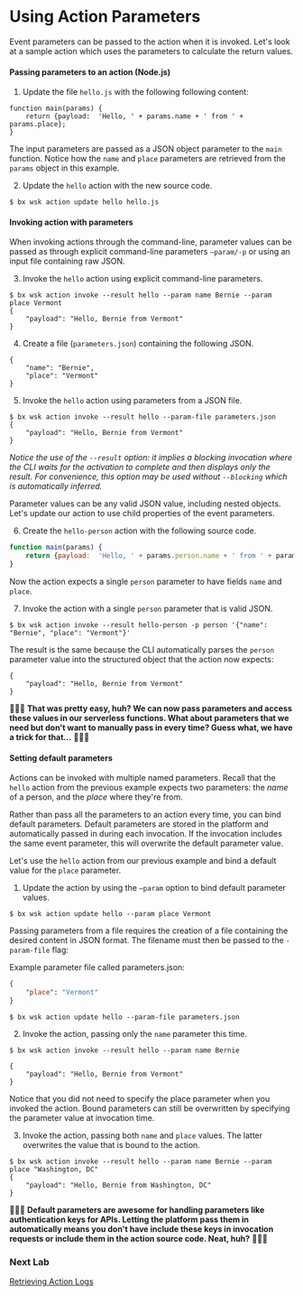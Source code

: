 # Using Action Parameters

Event parameters can be passed to the action when it is invoked. Let's look at a sample action which uses the parameters to calculate the return values.

#### Passing parameters to an action (Node.js)

1. Update the file `hello.js` with the following following content:

```
function main(params) {
    return {payload:  'Hello, ' + params.name + ' from ' + params.place};
}
```

The input parameters are passed as a JSON object parameter to the `main` function. Notice how the `name` and `place` parameters are retrieved from the `params` object in this example.

2. Update the `hello` action with the new source code.

```
$ bx wsk action update hello hello.js
```

#### Invoking action with parameters

When invoking actions through the command-line, parameter values can be passed as through explicit command-line parameters `—param/-p` or using an input file containing raw JSON.

3. Invoke the `hello` action using explicit command-line parameters.

```
$ bx wsk action invoke --result hello --param name Bernie --param place Vermont
{
    "payload": "Hello, Bernie from Vermont"
}
```

4. Create a file (`parameters.json`) containing the following JSON.

```
{
    "name": "Bernie",
    "place": "Vermont"
}
```

5. Invoke the `hello` action using parameters from a JSON file.

```
$ bx wsk action invoke --result hello --param-file parameters.json
{
    "payload": "Hello, Bernie from Vermont"
}
```

*Notice the use of the `--result` option: it implies a blocking invocation where the CLI waits for the activation to complete and then displays only the result. For convenience, this option may be used without `--blocking` which is automatically inferred.*

Parameter values can be any valid JSON value, including nested objects. Let's update our action to use child properties of the event parameters.

6. Create the `hello-person` action with the following source code.

```javascript
function main(params) {
    return {payload:  'Hello, ' + params.person.name + ' from ' + params.person.place};
}
```

Now the action expects a single `person` parameter to have fields `name` and `place`.

7. Invoke the action with a single `person` parameter that is valid JSON.

```
$ bx wsk action invoke --result hello-person -p person '{"name": "Bernie", "place": "Vermont"}'
```

The result is the same because the CLI automatically parses the `person` parameter value into the structured object that the action now expects:

```
{
    "payload": "Hello, Bernie from Vermont"
}
```

🎉🎉🎉 **That was pretty easy, huh? We can now pass parameters and access these values in our serverless functions. What about parameters that we need but don't want to manually pass in every time? Guess what, we have a trick for that…** 🎉🎉🎉

#### Setting default parameters

Actions can be invoked with multiple named parameters. Recall that the `hello` action from the previous example expects two parameters: the *name* of a person, and the *place* where they're from.

Rather than pass all the parameters to an action every time, you can bind default parameters. Default parameters are stored in the platform and automatically passed in during each invocation. If the invocation includes the same event parameter, this will overwrite the default parameter value.

Let's use the `hello` action from our previous example and bind a default value for the `place` parameter.

1. Update the action by using the `—param` option to bind default parameter values.

```
$ bx wsk action update hello --param place Vermont
```

Passing parameters from a file requires the creation of a file containing the desired content in JSON format. The filename must then be passed to the `-param-file` flag:

Example parameter file called parameters.json:

```json
{
    "place": "Vermont"
}
```

```
$ bx wsk action update hello --param-file parameters.json
```

2. Invoke the action, passing only the `name` parameter this time.

```
$ bx wsk action invoke --result hello --param name Bernie
```

```
{
    "payload": "Hello, Bernie from Vermont"
}
```

Notice that you did not need to specify the place parameter when you invoked the action. Bound parameters can still be overwritten by specifying the parameter value at invocation time.

3. Invoke the action, passing both `name` and `place` values. The latter overwrites the value that is bound to the action.

```
$ bx wsk action invoke --result hello --param name Bernie --param place "Washington, DC"
{  
    "payload": "Hello, Bernie from Washington, DC"
}
```

🎉🎉🎉 **Default parameters are awesome for handling parameters like authentication keys for APIs. Letting the platform pass them in automatically means you don't have include these keys in invocation requests or include them in the action source code. Neat, huh?** 🎉🎉🎉

### Next Lab
[Retrieving Action Logs](/labs/retrieving-action-logs.md)